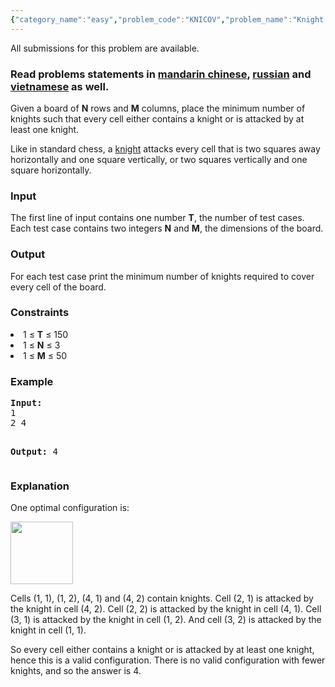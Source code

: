 ```yaml
---
{"category_name":"easy","problem_code":"KNICOV","problem_name":"Knight Covering","languages_supported":{"0":"ADA","1":"ASM","2":"BASH","3":"BF","4":"C","5":"C99 strict","6":"CAML","7":"CLOJ","8":"CLPS","9":"CPP 4.3.2","10":"CPP 6.3","11":"CPP14","12":"CS2","13":"D","14":"ERL","15":"FORT","16":"FS","17":"GO","18":"HASK","19":"ICK","20":"ICON","21":"JAVA","22":"JS","23":"LISP clisp","24":"LISP sbcl","25":"LUA","26":"NEM","27":"NICE","28":"NODEJS","29":"PAS fpc","30":"PAS gpc","31":"PERL","32":"PERL6","33":"PHP","34":"PIKE","35":"PRLG","36":"PYPY","37":"PYTH","38":"PYTH 3.5","39":"RUBY","40":"SCALA","41":"SCM chicken","42":"SCM guile","43":"SCM qobi","44":"ST","45":"TCL","46":"TEXT","47":"WSPC"},"max_timelimit":1,"source_sizelimit":50000,"problem_author":"alei","problem_tester":"deadwing97","date_added":"30-05-2017","tags":{"0":"alei","1":"bitmasks","2":"cook83","3":"dynamic","4":"easy"},"editorial_url":"https://discuss.codechef.com/problems/KNICOV","time":{"view_start_date":1497812400,"submit_start_date":1497812400,"visible_start_date":1497812400,"end_date":1735669800},"layout":"problem"}
---
```

<span class="solution-visible-txt">All submissions for this problem are available.</span><h3>Read problems statements in <a target="_blank" href="http://www.codechef.com/download/translated/COOK83/mandarin/KNICOV.pdf">mandarin chinese</a>, <a target="_blank" href="http://www.codechef.com/download/translated/COOK83/russian/KNICOV.pdf">russian</a> and <a target="_blank" href="http://www.codechef.com/download/translated/COOK83/vietnamese/KNICOV.pdf">vietnamese</a> as well.</h3>


<p>
Given a board of <b>N</b> rows and <b>M</b> columns, place the minimum number of knights such that every cell either contains a knight or is attacked by at least one knight.
</p>
<p>
Like in standard chess, a <a href="https://en.wikipedia.org/wiki/Knight_(chess)">knight</a> attacks every cell that is two squares away horizontally and one square vertically, or two squares vertically and one square horizontally.
</p>

<h3>Input</h3>
<p>
The first line of input contains one number <b>T</b>, the number of test cases.
Each test case contains two integers <b>N</b> and <b>M</b>, the dimensions of the board.
</p>
<h3>Output</h3>
<p>
For each test case print the minimum number of knights required to cover every cell of the board.
</p>

<h3>Constraints</h3>

<li>1</b> ≤ <b>T</b> ≤ 150</li>
<li>1</b> ≤ <b>N</b> ≤ 3</sup></li>
<li>1</b> ≤ <b>M</b> ≤ 50</li>

<h3>Example</h3>
<pre>
<b>Input:</b>
1
2 4

<b>Output:</b>
4
</pre>

<h3>Explanation</h3>
<p>One optimal configuration is:</p>

<p></p>
<img src="https://codechef_shared.s3.amazonaws.com/download/upload/COOK83/KNICOV.png" height="100"/>
<p></p>

<p>Cells (1, 1), (1, 2), (4, 1) and (4, 2) contain knights. Cell (2, 1) is attacked by the knight in cell (4, 2). Cell (2, 2) is attacked by the knight in cell (4, 1). Cell (3, 1) is attacked by the knight in cell (1, 2). And cell (3, 2) is attacked by the knight in cell (1, 1).</p>
<p>So every cell either contains a knight or is attacked by at least one knight, hence this is a valid configuration. There is no valid configuration with fewer knights, and so the answer is 4.</p>